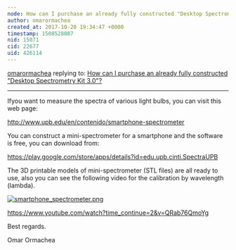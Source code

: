 ```yaml
---
node: How can I purchase an already fully constructed "Desktop Spectrometry Kit 3.0"?
author: omarormachea
created_at: 2017-10-20 19:34:47 +0000
timestamp: 1508528087
nid: 15071
cid: 22677
uid: 426114
---
```




[omarormachea](../profile/omarormachea) replying to: [How can I purchase an already fully constructed "Desktop Spectrometry Kit 3.0"?](../notes/IsraelYaar/10-19-2017/how-can-i-purchase-an-already-fully-constructed-desktop-spectrometry-kit-3-0)

----
Ifyou want to measure the spectra of various light bulbs, you can visit this web page:

http://www.upb.edu/en/contenido/smartphone-spectrometer

You can construct a mini-spectrometer for a smartphone and the software is free, you can download from:

https://play.google.com/store/apps/details?id=edu.upb.cinti.SpectraUPB

The 3D printable models of mini-spectrometer (STL files) are all ready to use, also you can see the following video for the calibration by wavelength (lambda).

[![smartphone_spectrometer.png](https://publiclab.org/system/images/photos/000/021/990/large/smartphone_spectrometer.png)](https://publiclab.org/system/images/photos/000/021/990/original/smartphone_spectrometer.png)


https://www.youtube.com/watch?time_continue=2&v=QRab76QmoYg

Best regards.


Omar Ormachea